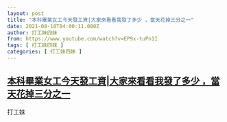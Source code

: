 ```yaml
---
layout: post
title: "本科畢業女工今天發工資|大家來看看我發了多少 ，當天花掉三分之一"
date: 2021-08-10T04:00:11.000Z
author: 打工妹四妹
from: https://www.youtube.com/watch?v=EP9x-tuPn1I
tags: [ 打工妹四妹 ]
categories: [ 打工妹四妹 ]
---
```

<!--1628568011000-->
[本科畢業女工今天發工資|大家來看看我發了多少 ，當天花掉三分之一](https://www.youtube.com/watch?v=EP9x-tuPn1I)
------

<div>
打工妹
</div>
